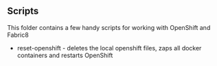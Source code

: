 ## Scripts

This folder contains a few handy scripts for working with OpenShift and Fabric8

* reset-openshift - deletes the local openshift files, zaps all docker containers and restarts OpenShift
